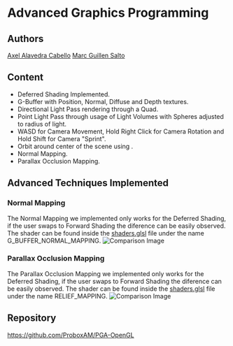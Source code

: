 # Advanced Graphics Programming
## Authors
[Axel Alavedra Cabello](https://github.com/AxelAlavedra)
[Marc Guillen Salto](https://github.com/Marcgs96)

## Content
* Deferred Shading Implemented.
* G-Buffer with Position, Normal, Diffuse and Depth textures.
* Directional Light Pass rendering through a Quad.
* Point Light Pass through usage of Light Volumes with Spheres adjusted to radius of light.
* WASD for Camera Movement, Hold Right Click for Camera Rotation and Hold Shift for Camera "Sprint".
* Orbit around center of the scene using .
* Normal Mapping.
* Parallax Occlusion Mapping.

## Advanced Techniques Implemented
### Normal Mapping
The Normal Mapping we implemented only works for the Deferred Shading, if the user swaps to Forward Shading the diference can be easily observed.
The shader can be found inside the [shaders.glsl](https://github.com/ProboxAM/PGA-OpenGL/blob/main/Engine/WorkingDir/shaders.glsl) file under the name G_BUFFER_NORMAL_MAPPING.
![Comparison Image](/images/normalMapping.png)

### Parallax Occlusion Mapping
The Parallax Occlusion Mapping we implemented only works for the Deferred Shading, if the user swaps to Forward Shading the diference can be easily observed.
The shader can be found inside the [shaders.glsl](https://github.com/ProboxAM/PGA-OpenGL/blob/main/Engine/WorkingDir/shaders.glsl) file under the name RELIEF_MAPPING.
![Comparison Image](/images/parallaxOcclusionMapping.png)

## Repository
https://github.com/ProboxAM/PGA-OpenGL
